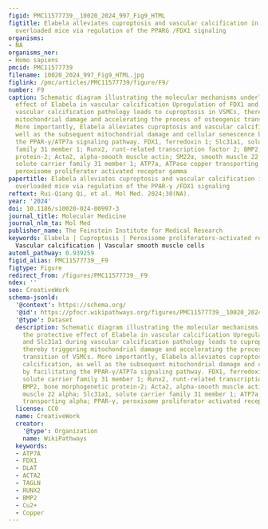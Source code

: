```yaml
---
figid: PMC11577739__10020_2024_997_Fig9_HTML
figtitle: Elabela alleviates cuproptosis and vascular calcification in vitaminD3-
  overloaded mice via regulation of the PPARG /FDX1 signaling
organisms:
- NA
organisms_ner:
- Homo sapiens
pmcid: PMC11577739
filename: 10020_2024_997_Fig9_HTML.jpg
figlink: /pmc/articles/PMC11577739/figure/F9/
number: F9
caption: Schematic diagram illustrating the molecular mechanisms underlying the protective
  effect of Elabela in vascular calcification Upregulation of FDX1 and Slc31a1 during
  vascular calcification pathology leads to cuproptosis in VSMCs, thereby triggering
  mitochondrial damage and accelerating the process of osteogenic transition of VSMCs.
  More importantly, Elabela alleviates cuproptosis and vascular calcification, as
  well as the subsequent mitochondrial damage and cellular senescence by facilitating
  the PPAR-γ/ATP7a signaling pathway. FDX1, ferredoxin 1; Slc31a1, solute carrier
  family 31 member 1; Runx2, runt-related transcription factor 2; BMP2, bone morphogenetic
  protein-2; Acta2, alpha-smooth muscle actin; SM22α, smooth muscle 22 alpha; Slc31a1,
  solute carrier family 31 member 1; ATP7a, ATPase copper transporting alpha; PPAR-γ,
  peroxisome proliferator activated receptor gamma
papertitle: Elabela alleviates cuproptosis and vascular calcification in vitaminD3-
  overloaded mice via regulation of the PPAR-γ /FDX1 signaling
reftext: Rui-Qiang Qi, et al. Mol Med. 2024;30(NA).
year: '2024'
doi: 10.1186/s10020-024-00997-3
journal_title: Molecular Medicine
journal_nlm_ta: Mol Med
publisher_name: The Feinstein Institute for Medical Research
keywords: Elabela | Cuproptosis | Peroxisome proliferators-activated receptor-γ |
  Vascular calcification | Vascular smooth muscle cells
automl_pathway: 0.939259
figid_alias: PMC11577739__F9
figtype: Figure
redirect_from: /figures/PMC11577739__F9
ndex: ''
seo: CreativeWork
schema-jsonld:
  '@context': https://schema.org/
  '@id': https://pfocr.wikipathways.org/figures/PMC11577739__10020_2024_997_Fig9_HTML.html
  '@type': Dataset
  description: Schematic diagram illustrating the molecular mechanisms underlying
    the protective effect of Elabela in vascular calcification Upregulation of FDX1
    and Slc31a1 during vascular calcification pathology leads to cuproptosis in VSMCs,
    thereby triggering mitochondrial damage and accelerating the process of osteogenic
    transition of VSMCs. More importantly, Elabela alleviates cuproptosis and vascular
    calcification, as well as the subsequent mitochondrial damage and cellular senescence
    by facilitating the PPAR-γ/ATP7a signaling pathway. FDX1, ferredoxin 1; Slc31a1,
    solute carrier family 31 member 1; Runx2, runt-related transcription factor 2;
    BMP2, bone morphogenetic protein-2; Acta2, alpha-smooth muscle actin; SM22α, smooth
    muscle 22 alpha; Slc31a1, solute carrier family 31 member 1; ATP7a, ATPase copper
    transporting alpha; PPAR-γ, peroxisome proliferator activated receptor gamma
  license: CC0
  name: CreativeWork
  creator:
    '@type': Organization
    name: WikiPathways
  keywords:
  - ATP7A
  - FDX1
  - DLAT
  - ACTA2
  - TAGLN
  - RUNX2
  - BMP2
  - Cu2+
  - Copper
---
```

